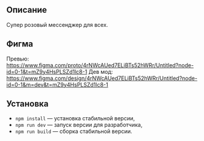 ## Описание
Супер розовый мессенджер для всех.

## Фигма
Превью: https://www.figma.com/proto/4rNWcAUed7ELiBTs52hWRr/Untitled?node-id=0-1&t=mZ9y4HsPLSZd1lc8-1
Дев мод: https://www.figma.com/design/4rNWcAUed7ELiBTs52hWRr/Untitled?node-id=0-1&m=dev&t=mZ9y4HsPLSZd1lc8-1

## Установка
- `npm install` — установка стабильной версии,
- `npm run dev` — запуск версии для разработчика,
- `npm run build` — сборка стабильной версии.


